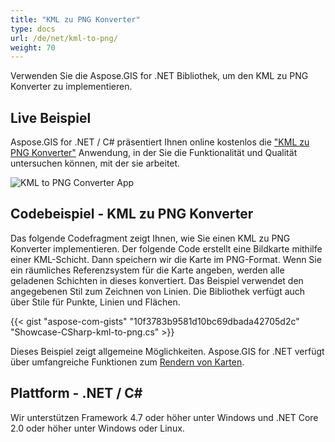 ```yaml
---
title: "KML zu PNG Konverter"
type: docs
url: /de/net/kml-to-png/
weight: 70
---
```


Verwenden Sie die Aspose.GIS for .NET Bibliothek, um den KML zu PNG Konverter zu implementieren.

## **Live Beispiel**

Aspose.GIS for .NET / C# präsentiert Ihnen online kostenlos die ["KML zu PNG Konverter"](https://products.aspose.app/gis/viewer/kml-to-png) Anwendung, in der Sie die Funktionalität und Qualität untersuchen können, mit der sie arbeitet.

![KML to PNG Converter App](viewer.png)

## **Codebeispiel - KML zu PNG Konverter**

Das folgende Codefragment zeigt Ihnen, wie Sie einen KML zu PNG Konverter implementieren. Der folgende Code erstellt eine Bildkarte mithilfe einer KML-Schicht. Dann speichern wir die Karte im PNG-Format. Wenn Sie ein räumliches Referenzsystem für die Karte angeben, werden alle geladenen Schichten in dieses konvertiert.
Das Beispiel verwendet den angegebenen Stil zum Zeichnen von Linien. Die Bibliothek verfügt auch über Stile für Punkte, Linien und Flächen.

{{< gist "aspose-com-gists" "10f3783b9581d10bc69dbada42705d2c" "Showcase-CSharp-kml-to-png.cs" >}}

Dieses Beispiel zeigt allgemeine Möglichkeiten. Aspose.GIS for .NET verfügt über umfangreiche Funktionen zum [Rendern von Karten](https://docs.aspose.com/gis/net/map-rendering/).

## **Plattform - .NET / C#**

Wir unterstützen Framework 4.7 oder höher unter Windows und .NET Core 2.0 oder höher unter Windows oder Linux.
